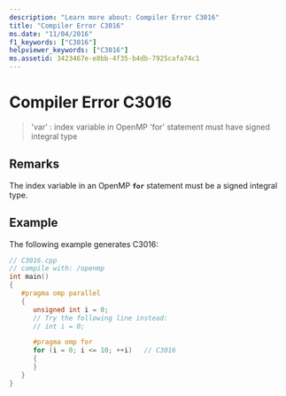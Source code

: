 ```yaml
---
description: "Learn more about: Compiler Error C3016"
title: "Compiler Error C3016"
ms.date: "11/04/2016"
f1_keywords: ["C3016"]
helpviewer_keywords: ["C3016"]
ms.assetid: 3423467e-e8bb-4f35-b4db-7925cafa74c1
---
```

# Compiler Error C3016

> 'var' : index variable in OpenMP 'for' statement must have signed integral type

## Remarks

The index variable in an OpenMP **`for`** statement must be a signed integral type.

## Example

The following example generates C3016:

```cpp
// C3016.cpp
// compile with: /openmp
int main()
{
   #pragma omp parallel
   {
      unsigned int i = 0;
      // Try the following line instead:
      // int i = 0;

      #pragma omp for
      for (i = 0; i <= 10; ++i)   // C3016
      {
      }
   }
}
```
